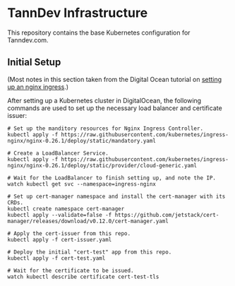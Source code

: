 # TannDev Infrastructure

This repository contains the base Kubernetes configuration for Tanndev.com.

## Initial Setup
(Most notes in this section taken from the Digital Ocean tutorial on [setting up an nginx ingress](https://www.digitalocean.com/community/tutorials/how-to-set-up-an-nginx-ingress-with-cert-manager-on-digitalocean-kubernetes).)

After setting up a Kubernetes cluster in DigitalOcean, the following commands are used to set up the necessary load balancer and certificate issuer:
```shell script
# Set up the manditory resources for Nginx Ingress Controller.
kubectl apply -f https://raw.githubusercontent.com/kubernetes/ingress-nginx/nginx-0.26.1/deploy/static/mandatory.yaml

# Create a LoadBalancer Service.
kubectl apply -f https://raw.githubusercontent.com/kubernetes/ingress-nginx/nginx-0.26.1/deploy/static/provider/cloud-generic.yaml

# Wait for the LoadBalancer to finish setting up, and note the IP.
watch kubectl get svc --namespace=ingress-nginx

# Set up cert-manager namespace and install the cert-manager with its CRDs.
kubectl create namespace cert-manager
kubectl apply --validate=false -f https://github.com/jetstack/cert-manager/releases/download/v0.12.0/cert-manager.yaml

# Apply the cert-issuer from this repo.
kubectl apply -f cert-issuer.yaml

# Deploy the initial "cert-test" app from this repo.
kubectl apply -f cert-test.yaml

# Wait for the certificate to be issued.
watch kubectl describe certificate cert-test-tls
```
